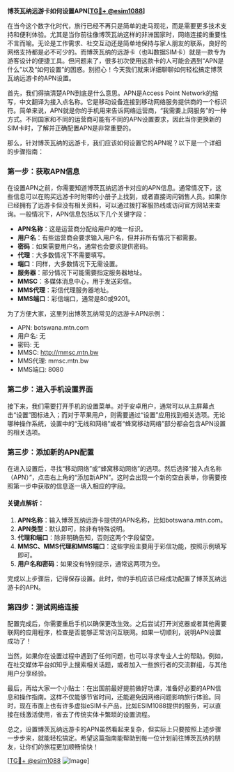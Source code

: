 **博茨瓦纳远游卡如何设置APN[[TG💪+ @esim1088](https://t.me/s/esim1088)]**

在当今这个数字化时代，旅行已经不再只是简单的走马观花，而是需要更多技术支持和便利体验。尤其是当你前往像博茨瓦纳这样的非洲国家时，网络连接的重要性不言而喻。无论是工作需求、社交互动还是简单地保持与家人朋友的联系，良好的网络支持都是必不可少的。而博茨瓦纳的远游卡（也叫数据SIM卡）就是一款专为游客设计的便捷工具。但问题来了，很多初次使用这款卡的人可能会遇到“APN是什么”以及“如何设置”的困惑。别担心！今天我们就来详细聊聊如何轻松搞定博茨瓦纳远游卡的APN设置。

首先，我们得搞清楚APN到底是什么意思。APN是Access Point Network的缩写，中文翻译为接入点名称。它是移动设备连接到移动网络服务提供商的一个标识符。简单来说，APN就是你的手机用来告诉网络运营商，“我需要上网服务”的一种方式。不同国家和不同的运营商可能有不同的APN设置要求，因此当你更换新的SIM卡时，了解并正确配置APN是非常重要的。

那么，针对博茨瓦纳的远游卡，我们应该如何设置它的APN呢？以下是一个详细的步骤指南：

### 第一步：获取APN信息

在设置APN之前，你需要知道博茨瓦纳远游卡对应的APN信息。通常情况下，这些信息可以在购买远游卡时附带的小册子上找到，或者直接询问销售人员。如果你已经拥有了远游卡但没有相关资料，可以通过拨打客服热线或访问官方网站来查询。一般情况下，APN信息包括以下几个关键字段：

- **APN名称**：这是运营商分配给用户的唯一标识。
- **用户名**：有些运营商会要求输入用户名，但并非所有情况下都需要。
- **密码**：如果需要用户名，通常也会要求提供密码。
- **代理**：大多数情况下不需要填写。
- **端口**：同样，大多数情况下无需设置。
- **服务器**：部分情况下可能需要指定服务器地址。
- **MMSC**：多媒体消息中心，用于发送彩信。
- **MMS代理**：彩信代理服务器地址。
- **MMS端口**：彩信端口，通常是80或9201。

为了方便大家，这里列出博茨瓦纳常见的远游卡APN示例：
- APN: botswana.mtn.com
- 用户名: 无
- 密码: 无
- MMSC: http://mmsc.mtn.bw
- MMS代理: mmsc.mtn.bw
- MMS端口: 8080

### 第二步：进入手机设置界面

接下来，我们需要打开手机的设置菜单。对于安卓用户，通常可以从主屏幕点击“设置”图标进入；而对于苹果用户，则需要通过“设置”应用找到相关选项。无论哪种操作系统，设置中的“无线和网络”或者“蜂窝移动网络”部分都会包含APN设置的相关选项。

### 第三步：添加新的APN配置

在进入设置后，寻找“移动网络”或“蜂窝移动网络”的选项。然后选择“接入点名称（APN）”，点击右上角的“添加新APN”。这时会出现一个新的空白表单，你需要按照第一步中获取的信息逐一填入相应的字段。

#### 关键点解析：
1. **APN名称**：输入博茨瓦纳远游卡提供的APN名称，比如botswana.mtn.com。
2. **APN类型**：默认即可，除非有特殊说明。
3. **代理和端口**：除非明确告知，否则这两个字段留空。
4. **MMSC、MMS代理和MMS端口**：这些字段主要用于彩信功能，按照示例填写即可。
5. **用户名和密码**：如果没有特别提示，通常这两项为空。

完成以上步骤后，记得保存设置。此时，你的手机应该已经成功配置了博茨瓦纳远游卡的APN。

### 第四步：测试网络连接

配置完成后，你需要重启手机以确保更改生效。之后尝试打开浏览器或者其他需要联网的应用程序，检查是否能够正常访问互联网。如果一切顺利，说明APN设置成功了！

当然，如果你在设置过程中遇到了任何问题，也可以寻求专业人士的帮助。例如，在社交媒体平台如知乎上搜索相关话题，或者加入一些旅行者的交流群组，与其他用户分享经验。

最后，再给大家一个小贴士：在出国前最好提前做好功课，准备好必要的APN信息和操作指南。这样不仅能够节省时间，还能避免因网络问题影响旅行体验。同时，现在市面上也有许多虚拟eSIM卡产品，比如ESIM1088提供的服务，可以直接在线激活使用，省去了传统实体卡繁琐的设置流程。

总之，设置博茨瓦纳远游卡的APN虽然看起来复杂，但实际上只要按照上述步骤一步步来，就能轻松搞定。希望这篇指南能帮助到每一位计划前往博茨瓦纳的朋友，让你们的旅程更加顺畅愉快！

[[TG💪+ @esim1088](https://t.me/s/esim1088) ![Image](https://i.postimg.cc/4NQfJmqS/Snipaste-2025-05-13-00-14-12.png)]